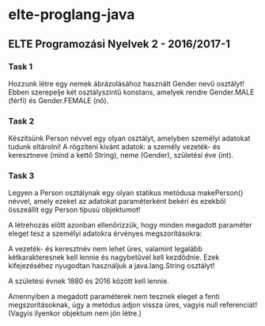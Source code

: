# elte-proglang-java

## ELTE Programozási Nyelvek 2 - 2016/2017-1

### Task 1

Hozzunk létre egy nemek ábrázolásához használt Gender nevű osztályt! Ebben szerepelje két osztályszintű konstans, amelyek rendre Gender.MALE (férfi) és Gender.FEMALE (nő).

### Task 2

Készítsünk Person névvel egy olyan osztályt, amelyben személyi adatokat tudunk eltárolni! A rögzíteni kívánt adatok: a személy vezeték- és keresztneve (mind a kettő String), neme (Gender), születési éve (int).

### Task 3

Legyen a Person osztálynak egy olyan statikus metódusa makePerson() névvel, amely ezeket az adatokat paraméterként bekéri és ezekből összeállít egy Person típusú objektumot!

A létrehozás előtt azonban ellenőrizzük, hogy minden megadott paraméter eleget tesz a személyi adatokra érvényes megszorításokra:

A vezeték- és keresztnév nem lehet üres, valamint legalább kétkarakteresnek kell lennie és nagybetűvel kell kezdődnie. Ezek kifejezéséhez nyugodtan használjuk a java.lang.String osztályt!

A születési évnek 1880 és 2016 között kell lennie.

Amennyiben a megadott paraméterek nem tesznek eleget a fenti megszorításoknak, úgy a metódus adjon vissza üres, vagyis null referenciát! (Vagyis ilyenkor objektum nem jön létre.)
